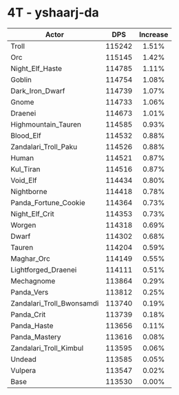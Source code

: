 # 4T - yshaarj-da
| Actor | DPS | Increase |
|---|:---:|:---:|
|Troll|115242|1.51%|
|Orc|115145|1.42%|
|Night_Elf_Haste|114785|1.11%|
|Goblin|114754|1.08%|
|Dark_Iron_Dwarf|114739|1.07%|
|Gnome|114733|1.06%|
|Draenei|114673|1.01%|
|Highmountain_Tauren|114585|0.93%|
|Blood_Elf|114532|0.88%|
|Zandalari_Troll_Paku|114526|0.88%|
|Human|114521|0.87%|
|Kul_Tiran|114516|0.87%|
|Void_Elf|114434|0.80%|
|Nightborne|114418|0.78%|
|Panda_Fortune_Cookie|114364|0.73%|
|Night_Elf_Crit|114353|0.73%|
|Worgen|114318|0.69%|
|Dwarf|114302|0.68%|
|Tauren|114204|0.59%|
|Maghar_Orc|114149|0.55%|
|Lightforged_Draenei|114111|0.51%|
|Mechagnome|113864|0.29%|
|Panda_Vers|113812|0.25%|
|Zandalari_Troll_Bwonsamdi|113740|0.19%|
|Panda_Crit|113739|0.18%|
|Panda_Haste|113656|0.11%|
|Panda_Mastery|113616|0.08%|
|Zandalari_Troll_Kimbul|113595|0.06%|
|Undead|113585|0.05%|
|Vulpera|113547|0.02%|
|Base|113530|0.00%|
